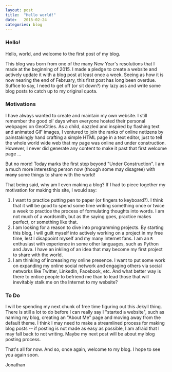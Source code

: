 ```yaml
---
layout: post
title:  "Hello world!"
date:   2015-02-24
categories: blog
---
```


### Hello!

Hello, world, and welcome to the first post of my blog. 

This blog was born from one of the many New Year's resolutions that I made at the beginning of 2015. I made a pledge to create a website and actively update it with a blog post at least once a week. Seeing as how it is now nearing the end of February, this first post has long been overdue. Suffice to say, I need to get off (or sit down?) my lazy ass and write some blog posts to catch up to my original quota. 

### Motivations

I have always wanted to create and maintain my own website. I still remember the good ol' days when everyone hosted their personal webpages on GeoCities. As a child, dazzled and inspired by flashing text and animated GIF images, I ventured to join the ranks of online netizens by painstakingly hand crafting a simple HTML page in a text editor, just to tell the whole world wide web that my page was online and under construction. However, I never did generate any content to make it past that first welcome page ...

But no more! Today marks the first step beyond "Under Construction". I am a much more interesting person now (though some may disagree) with <s>many</s> some things to share with the world!

That being said, why am I even making a blog? If I had to piece together my motivation for making this site, I would say:

1. I want to practice putting pen to paper (or fingers to keyboard?). I think that it will be good to spend some time writing something once or twice a week to practice the process of formulating thoughts into words. I am not much of a wordsmith, but as the saying goes, practice makes perfect, or something like that. 
2. I am looking for a reason to dive into programming projects. By starting this blog, I will guilt myself into actively working on a project in my free time, lest I disappoint myself and my many Internet fans. I am an `R` enthusiast with experience in some other languages, such as Python and Java. I have an inkling of an idea that may become my first project to share with the world.
3. I am thinking of increasing my online presence. I want to put some work on expanding my online social network and engaging others via social networks like Twitter, LinkedIn, Facebook, etc. And what better way is there to entice people to befriend me than to lead those that will inevitably stalk me on the Internet to my website?

### To Do

I will be spending my next chunk of free time figuring out this Jekyll thing. There is still a lot to do before I can really say I "started a website", such as naming my blog, creating an "About Me" page and moving away from the default theme. I think I may need to make a streamlined process for making blog posts -- if posting is not made as easy as possible, I am afraid that I may fall back to not writing. Maybe my next post will be about my blog posting process.

That's all for now. And so, once again, welcome to my blog. I hope to see you again soon. 

Jonathan